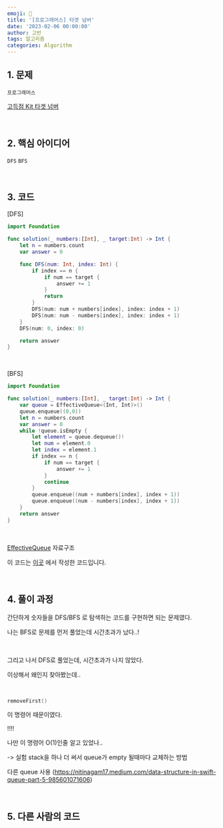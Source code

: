 ```yaml
---
emoji: 🧶
title: '[프로그래머스] 타겟 넘버'
date: '2023-02-06 00:00:00'
author: 고반
tags: 알고리즘
categories: Algorithm
---
```


## 1. 문제

`프로그래머스`

[고득점 Kit 타겟 넘버](https://school.programmers.co.kr/learn/courses/30/lessons/43165)


<br/>

## 2. 핵심 아이디어

`DFS` `BFS`

<br/>

## 3. 코드

[DFS]
```swift
import Foundation

func solution(_ numbers:[Int], _ target:Int) -> Int {
    let n = numbers.count
    var answer = 0

    func DFS(num: Int, index: Int) {
        if index == n {
            if num == target {
                answer += 1
            }
            return
        }
        DFS(num: num + numbers[index], index: index + 1)
        DFS(num: num - numbers[index], index: index + 1)
    }
    DFS(num: 0, index: 0)

    return answer
}
```

<br/>

[BFS]

```swift
import Foundation

func solution(_ numbers:[Int], _ target:Int) -> Int {
    var queue = EffectiveQueue<(Int, Int)>()
    queue.enqueue((0,0))
    let n = numbers.count
    var answer = 0
    while !queue.isEmpty {
        let element = queue.dequeue()!
        let num = element.0
        let index = element.1
        if index == n {
            if num == target {
                answer += 1
            }
            continue
        }
        queue.enqueue((num + numbers[index], index + 1))
        queue.enqueue((num - numbers[index], index + 1))
    }
    return answer
}
```

<br/>

[EffectiveQueue](https://github.com/Gobans/Swift-Algorithm/blob/main/SwiftAlgorithm/DataStrcutre/EffectiveQueue.swift) 자료구조

이 코드는 [이곳](https://one10004.tistory.com/247) 에서 작성한 코드입니다.

<br/>

## 4. 풀이 과정

간단하게 숫자들을 DFS/BFS 로 탐색하는 코드를 구현하면 되는 문제였다.

나는 BFS로 문제를 먼저 풀었는데 시간초과가 났다..!

<br/>

그리고 나서 DFS로 풀었는데, 시간초과가 나지 않았다.

이상해서 왜인지 찾아봤는데..

<br/>

```swift
removeFirst()
```

이 명령어 때문이였다.

!!!!

나만 이 명령어 O(1)인줄 알고 있었나..

-> 실험
stack을 하나 더 써서 queue가 empty 될때마다 교체하는 방법

다른 queue 사용 (https://nitinagam17.medium.com/data-structure-in-swift-queue-part-5-985601071606)

<br/>

## 5. 다른 사람의 코드

```swift

```

<br/>


```toc

```
